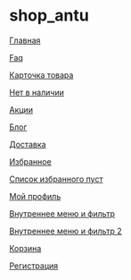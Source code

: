 # shop_antu
<p><a href="https://efekta.github.io/shop_antu/build/index.html">Главная</a></p>
<p><a href="https://efekta.github.io/shop_antu/build/faq.html">Faq</a></p>
<p><a href="https://efekta.github.io/shop_antu/build/card.html">Карточка товара</a></p>
<p><a href="https://efekta.github.io/shop_antu/build/inner-card.html">Нет в наличии</a></p>
<p><a href="https://efekta.github.io/shop_antu/build/actions.html">Акции</a></p>
<p><a href="https://efekta.github.io/shop_antu/build/blog.html">Блог</a></p>
<p><a href="https://efekta.github.io/shop_antu/build/delivery.html">Доставка</a></p>
<p><a href="https://efekta.github.io/shop_antu/build/favourites.html">Избранное</a></p>
<p><a href="https://efekta.github.io/shop_antu/build/favourites_inner.html">Список избранного пуст</a></p>
<p><a href="https://efekta.github.io/shop_antu/build/user.html">Мой профиль</a></p>
<p><a href="https://efekta.github.io/shop_antu/build/inner.html">Внутреннее меню и фильтр</a></p>
<p><a href="https://efekta.github.io/shop_antu/build/inner_i.html">Внутреннее меню и фильтр 2</a></p>
<p><a href="https://efekta.github.io/shop_antu/build/order.html">Корзина</a></p>
<p><a href="https://efekta.github.io/shop_antu/build/registration.html">Регистрация</a></p>
